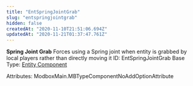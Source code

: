 ```yaml
---
title: "EntSpringJointGrab"
slug: "entspringjointgrab"
hidden: false
createdAt: "2020-11-10T21:51:06.694Z"
updatedAt: "2020-11-21T01:37:47.761Z"
---
```

**Spring Joint Grab**
Forces using a Spring joint when entity is grabbed by local players rather than directly moving it
ID: EntSpringJointGrab
Base Type: [Entity Component](doc:componententity)


Attributes:
ModboxMain.MBTypeComponentNoAddOptionAttribute